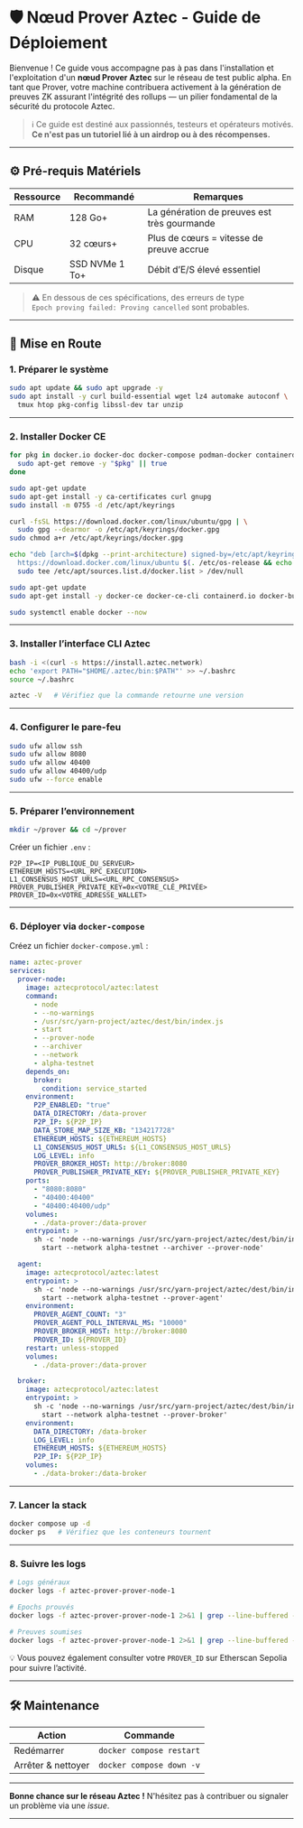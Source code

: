 # 🛡️ Nœud Prover Aztec - Guide de Déploiement

Bienvenue ! Ce guide vous accompagne pas à pas dans l'installation et l'exploitation d'un **nœud Prover Aztec** sur le réseau de test public alpha. En tant que Prover, votre machine contribuera activement à la génération de preuves ZK assurant l'intégrité des rollups — un pilier fondamental de la sécurité du protocole Aztec.

> ℹ️ Ce guide est destiné aux passionnés, testeurs et opérateurs motivés.  
> **Ce n'est pas un tutoriel lié à un airdrop ou à des récompenses.**

---

## ⚙️ Pré-requis Matériels

| Ressource     | Recommandé               | Remarques                                   |
|---------------|--------------------------|---------------------------------------------|
| RAM           | 128 Go+                  | La génération de preuves est très gourmande |
| CPU           | 32 cœurs+                | Plus de cœurs = vitesse de preuve accrue    |
| Disque        | SSD NVMe 1 To+           | Débit d’E/S élevé essentiel                 |

> ⚠️ En dessous de ces spécifications, des erreurs de type  
> `Epoch proving failed: Proving cancelled` sont probables.

---

## 🚀 Mise en Route

### 1. Préparer le système

```bash
sudo apt update && sudo apt upgrade -y
sudo apt install -y curl build-essential wget lz4 automake autoconf \
  tmux htop pkg-config libssl-dev tar unzip
```

---

### 2. Installer Docker CE

```bash
for pkg in docker.io docker-doc docker-compose podman-docker containerd runc; do 
  sudo apt-get remove -y "$pkg" || true
done

sudo apt-get update
sudo apt-get install -y ca-certificates curl gnupg
sudo install -m 0755 -d /etc/apt/keyrings

curl -fsSL https://download.docker.com/linux/ubuntu/gpg | \
  sudo gpg --dearmor -o /etc/apt/keyrings/docker.gpg
sudo chmod a+r /etc/apt/keyrings/docker.gpg

echo "deb [arch=$(dpkg --print-architecture) signed-by=/etc/apt/keyrings/docker.gpg] \
  https://download.docker.com/linux/ubuntu $(. /etc/os-release && echo "$VERSION_CODENAME") stable" | \
  sudo tee /etc/apt/sources.list.d/docker.list > /dev/null

sudo apt-get update
sudo apt-get install -y docker-ce docker-ce-cli containerd.io docker-buildx-plugin docker-compose-plugin

sudo systemctl enable docker --now
```

---

### 3. Installer l’interface CLI Aztec

```bash
bash -i <(curl -s https://install.aztec.network)
echo 'export PATH="$HOME/.aztec/bin:$PATH"' >> ~/.bashrc
source ~/.bashrc

aztec -V   # Vérifiez que la commande retourne une version
```

---

### 4. Configurer le pare-feu

```bash
sudo ufw allow ssh
sudo ufw allow 8080
sudo ufw allow 40400
sudo ufw allow 40400/udp
sudo ufw --force enable
```

---

### 5. Préparer l’environnement

```bash
mkdir ~/prover && cd ~/prover
```

Créer un fichier `.env` :

```
P2P_IP=<IP_PUBLIQUE_DU_SERVEUR>
ETHEREUM_HOSTS=<URL_RPC_EXECUTION>
L1_CONSENSUS_HOST_URLS=<URL_RPC_CONSENSUS>
PROVER_PUBLISHER_PRIVATE_KEY=0x<VOTRE_CLÉ_PRIVÉE>
PROVER_ID=0x<VOTRE_ADRESSE_WALLET>
```

---

### 6. Déployer via `docker-compose`

Créez un fichier `docker-compose.yml` :

```yaml
name: aztec-prover
services:
  prover-node:
    image: aztecprotocol/aztec:latest
    command:
      - node
      - --no-warnings
      - /usr/src/yarn-project/aztec/dest/bin/index.js
      - start
      - --prover-node
      - --archiver
      - --network
      - alpha-testnet
    depends_on:
      broker:
        condition: service_started
    environment:
      P2P_ENABLED: "true"
      DATA_DIRECTORY: /data-prover
      P2P_IP: ${P2P_IP}
      DATA_STORE_MAP_SIZE_KB: "134217728"
      ETHEREUM_HOSTS: ${ETHEREUM_HOSTS}
      L1_CONSENSUS_HOST_URLS: ${L1_CONSENSUS_HOST_URLS}
      LOG_LEVEL: info
      PROVER_BROKER_HOST: http://broker:8080
      PROVER_PUBLISHER_PRIVATE_KEY: ${PROVER_PUBLISHER_PRIVATE_KEY}
    ports:
      - "8080:8080"
      - "40400:40400"
      - "40400:40400/udp"
    volumes:
      - ./data-prover:/data-prover
    entrypoint: >
      sh -c 'node --no-warnings /usr/src/yarn-project/aztec/dest/bin/index.js \
        start --network alpha-testnet --archiver --prover-node'

  agent:
    image: aztecprotocol/aztec:latest
    entrypoint: >
      sh -c 'node --no-warnings /usr/src/yarn-project/aztec/dest/bin/index.js \
        start --network alpha-testnet --prover-agent'
    environment:
      PROVER_AGENT_COUNT: "3"
      PROVER_AGENT_POLL_INTERVAL_MS: "10000"
      PROVER_BROKER_HOST: http://broker:8080
      PROVER_ID: ${PROVER_ID}
    restart: unless-stopped
    volumes:
      - ./data-prover:/data-prover

  broker:
    image: aztecprotocol/aztec:latest
    entrypoint: >
      sh -c 'node --no-warnings /usr/src/yarn-project/aztec/dest/bin/index.js \
        start --network alpha-testnet --prover-broker'
    environment:
      DATA_DIRECTORY: /data-broker
      LOG_LEVEL: info
      ETHEREUM_HOSTS: ${ETHEREUM_HOSTS}
      P2P_IP: ${P2P_IP}
    volumes:
      - ./data-broker:/data-broker
```

---

### 7. Lancer la stack

```bash
docker compose up -d
docker ps   # Vérifiez que les conteneurs tournent
```

---

### 8. Suivre les logs

```bash
# Logs généraux
docker logs -f aztec-prover-prover-node-1

# Epochs prouvés
docker logs -f aztec-prover-prover-node-1 2>&1 | grep --line-buffered -E 'epoch proved|epoch'

# Preuves soumises
docker logs -f aztec-prover-prover-node-1 2>&1 | grep --line-buffered -E 'Submitted'
```

💡 Vous pouvez également consulter votre `PROVER_ID` sur Etherscan Sepolia pour suivre l’activité.

---

## 🛠️ Maintenance

| Action             | Commande                 |
| ------------------ | ------------------------ |
| Redémarrer         | `docker compose restart` |
| Arrêter & nettoyer | `docker compose down -v` |

---

**Bonne chance sur le réseau Aztec !**
N'hésitez pas à contribuer ou signaler un problème via une *issue*.

---
